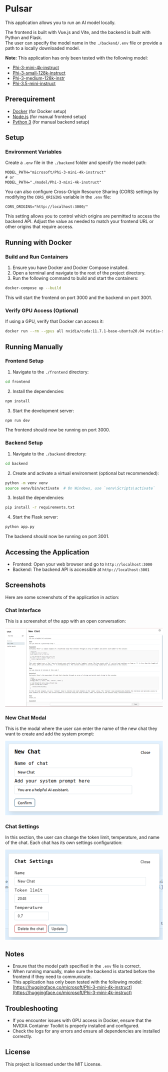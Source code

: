 
# Pulsar

This application allows you to run an AI model locally.

The frontend is built with Vue.js and Vite, and the backend is built with Python and Flask. \
The user can specify the model name in the `./backend/.env` file or provide a path to a locally downloaded model.

**Note:** This application has only been tested with the following model:

- [Phi-3-mini-4k-instruct](https://huggingface.co/microsoft/Phi-3-mini-4k-instruct)
- [Phi-3-small-128k-instruct](https://huggingface.co/microsoft/Phi-3-small-128k-instruct)
- [Phi-3-medium-128k-instr](https://huggingface.co/microsoft/Phi-3-medium-128k-instruct)
- [Phi-3.5-mini-instruct](https://huggingface.co/microsoft/Phi-3.5-mini-instruct)

## Prerequirement

- [Docker](https://www.docker.com/products/docker-desktop) (for Docker setup)
- [Node.js](https://nodejs.org/en/download/) (for manual frontend setup)
- [Python 3](https://www.python.org/downloads/) (for manual backend setup)

## Setup

### Environment Variables

Create a `.env` file in the `./backend` folder and specify the model path:

```env
MODEL_PATH="microsoft/Phi-3-mini-4k-instruct"
# or
MODEL_PATH="./model/Phi-3-mini-4k-instruct"
```

You can also configure Cross-Origin Resource Sharing (CORS) settings by modifying the `CORS_ORIGINS` variable in the `.env` file:

```env
CORS_ORIGINS="http://localhost:3000/"
```

This setting allows you to control which origins are permitted to access the backend API. Adjust the value as needed to match your frontend URL or other origins that require access.

## Running with Docker

### Build and Run Containers

1. Ensure you have Docker and Docker Compose installed.
2. Open a terminal and navigate to the root of the project directory.
3. Run the following command to build and start the containers:

```sh
docker-compose up --build
```

This will start the frontend on port 3000 and the backend on port 3001.

### Verify GPU Access (Optional)

If using a GPU, verify that Docker can access it:

```sh
docker run --rm --gpus all nvidia/cuda:11.7.1-base-ubuntu20.04 nvidia-smi
```

## Running Manually

### Frontend Setup

1. Navigate to the `./frontend` directory:

```sh
cd frontend
```

2. Install the dependencies:

```sh
npm install
```

3. Start the development server:

```sh
npm run dev
```

The frontend should now be running on port 3000.

### Backend Setup

1. Navigate to the `./backend` directory:

```sh
cd backend
```

2. Create and activate a virtual environment (optional but recommended):

```sh
python -m venv venv
source venv/bin/activate  # On Windows, use `venv\Scripts\activate`
```

3. Install the dependencies:

```sh
pip install -r requirements.txt
```

4. Start the Flask server:

```sh
python app.py
```

The backend should now be running on port 3001.

## Accessing the Application

- Frontend: Open your web browser and go to `http://localhost:3000`
- Backend: The backend API is accessible at `http://localhost:3001`

## Screenshots

Here are some screenshots of the application in action:

### Chat Interface

This is a screenshot of the app with an open conversation:

![Chat Interface](images/chat.PNG)

### New Chat Modal

This is the modal where the user can enter the name of the new chat they want to create and add the system prompt:

![New Chat Modal](images/new_chat_modal.PNG)

### Chat Settings

In this section, the user can change the token limit, temperature, and name of the chat. Each chat has its own settings configuration:

![Chat Settings](images/settings.PNG)

## Notes

- Ensure that the model path specified in the `.env` file is correct.
- When running manually, make sure the backend is started before the frontend if they need to communicate.
- This application has only been tested with the following model:
  [https://huggingface.co/microsoft/Phi-3-mini-4k-instruct](https://huggingface.co/microsoft/Phi-3-mini-4k-instruct)

## Troubleshooting

- If you encounter issues with GPU access in Docker, ensure that the NVIDIA Container Toolkit is properly installed and configured.
- Check the logs for any errors and ensure all dependencies are installed correctly.

## License

This project is licensed under the MIT License.
